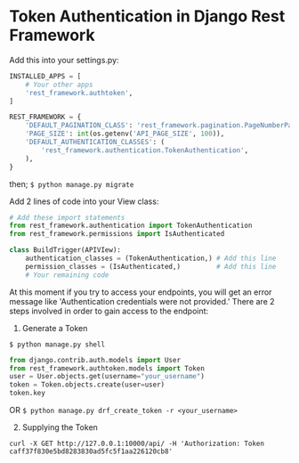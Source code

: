 # Token Authentication in Django Rest Framework

Add this into your settings.py:
```python
INSTALLED_APPS = [
    # Your other apps
    'rest_framework.authtoken',
]

REST_FRAMEWORK = {
    'DEFAULT_PAGINATION_CLASS': 'rest_framework.pagination.PageNumberPagination',
    'PAGE_SIZE': int(os.getenv('API_PAGE_SIZE', 100)),
    'DEFAULT_AUTHENTICATION_CLASSES': (
        'rest_framework.authentication.TokenAuthentication',
    ),
}
```
then;
`$ python manage.py migrate`

Add 2 lines of code into your View class:
```python
# Add these import statements
from rest_framework.authentication import TokenAuthentication
from rest_framework.permissions import IsAuthenticated

class BuildTrigger(APIVIew):
    authentication_classes = (TokenAuthentication,) # Add this line
    permission_classes = (IsAuthenticated,)         # Add this line
    # Your remaining code
```
At this moment if you try to access your endpoints, you will get an error message like 'Authentication credentials were not provided.'
There are 2 steps involved in order to gain access to the endpoint:

1. Generate a Token

`$ python manage.py shell`
```python
from django.contrib.auth.models import User
from rest_framework.authtoken.models import Token
user = User.objects.get(username="your_username")
token = Token.objects.create(user=user)
token.key
```
OR
`$ python manage.py drf_create_token -r <your_username>`

2. Supplying the Token

`curl -X GET http://127.0.0.1:10000/api/ -H 'Authorization: Token caff37f830e5bd8283830ad5fc5f1aa226120cb8'`

